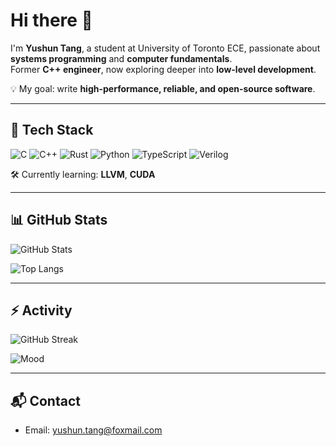 # Hi there 👋  

I'm **Yushun Tang**, a student at University of Toronto ECE, passionate about **systems programming** and **computer fundamentals**.  
Former **C++ engineer**, now exploring deeper into **low-level development**.  

💡 My goal: write **high-performance, reliable, and open-source software**.  

---

## 🔧 Tech Stack

![C](https://img.shields.io/badge/-C-00599C?style=flat&logo=c&logoColor=white)
![C++](https://img.shields.io/badge/-C++-00599C?style=flat&logo=cplusplus&logoColor=white)
![Rust](https://img.shields.io/badge/-Rust-000000?style=flat&logo=rust&logoColor=white)
![Python](https://img.shields.io/badge/-Python-3776AB?style=flat&logo=python&logoColor=white)
![TypeScript](https://img.shields.io/badge/-TypeScript-3178C6?style=flat&logo=typescript&logoColor=white)
![Verilog](https://img.shields.io/badge/HDL-Verilog-FF6600?style=flat&logoColor=white)


🛠️ Currently learning: **LLVM**, **CUDA**

---

## 📊 GitHub Stats

![GitHub Stats](https://github-readme-stats.vercel.app/api?username=sudoytang&show_icons=true&theme=radical)

![Top Langs](https://github-readme-stats.vercel.app/api/top-langs/?username=sudoytang&layout=compact&theme=radical&exclude_forks=true)

---

## ⚡ Activity

![GitHub Streak](https://streak-stats.demolab.com?user=sudoytang&theme=radical&hide_border=true)

![Mood](https://img.shields.io/badge/dynamic/json?color=brightgreen&label=Today&query=%24.message&url=https%3A%2F%2Fapi.github.com%2Fzen)

---

## 📬 Contact

- Email: [yushun.tang@foxmail.com](mailto:yushun.tang@foxmail.com)

